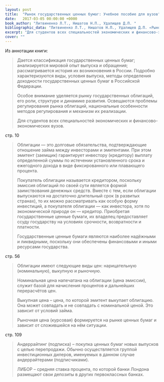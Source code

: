 ```yaml
---
layout: post
title:  "Рынок государственных ценных бумаг: Учебное пособие для вузов"
date:   2017-03-05 00:00:00 +0000
book_author: "Литвиненко Л.Т., Нишатов Н.П., Удалищев Д.П. "
bibliographic_data: "Литвиненко Л.Т., Нишатов Н.П., Удалищев Д.П. «Рынок государственных ценных бумаг: Учебное пособие для вузов» / Под ред. Жукова Е.Ф. М.: Банки и биржи, ЮНИТИ, 1998 г. – 111 с."
excerpt: "Для студентов всех специальностей экономических и финансово-экономических вузов и всех желающих повышать свою финансовую грамотность."
cover: ""
---
```


Из аннотации книги:

> Дается классификация государственных ценных бумаг; анализируется мировой опыт выпуска и обращения; рассматривается история их возникновения в России. Подробно характеризуются виды, условия выпуска, методы определения доходности государственных ценных бумаг в Российской Федерации. 
>
> Особое внимание уделяется рынку государственных облигаций, его роли, структуре и динамике развития. Освещаются проблемы регулирования рынка облигаций, национальные особенности методов регулирования и механизм их реализации. 
>
> Для студентов всех специальностей экономических и финансово-экономических вузов.

стр. 10

> Облигации — это долговые обязательства, подтверждающие отношение займа между инвесторами и эмитентами. При этом эмитент (заемщик) гарантирует инвестору (кредитору) выплату определенной суммы по истечении установленного срока и ежегодного дохода в виде фиксированного или плавающего процента. 
>
> Покупатель облигации называется кредитором, поскольку эмиссия облигаций по своей сути является формой заимствования денежных средств. Вместе с тем, если облигации выпускаются на достаточно длительный срок (в развитых странах), то их можно рассматривать как особую форму инвестиций, а покупателя облигации — как инвестора, хотя по экономической природе он — кредитор. Приобретая государственные ценные бумаги, их владелец предоставляет ссуду государству на условиях срочности, возвратности и платности. 
>
> Государственные ценные бумаги являются наиболее надёжными и ликвидными, поскольку они обеспечены финансовыми и иными ресурсами государства.

стр. 56

> Облигации имеют следующие виды цен: нарицательную (номинальную), выкупную и рыночную.
>
> Номинальная цена напечатана на облигации (цена эмиссии), служит базой для начисления процентов и дальнейших перерасчётов цен.
>
> Выкупная цена – цена, по которой эмитент выкупает облигацию. Она может совпадать и не совпадать с номинальной ценой. Это зависит от условий займа.
>
> Рыночная цена (курсовая) формируется на рынке ценных бумаг и зависит от сложившейся на нём ситуации.

стр. 109

> Андеррайтинг (подписка) – покупка ценных бумаг новых выпусков с целью перепродажи. Обычно осуществляется группой инвестиционных дилеров, именуемых в данном случае андеррайтерами (подписчиками).
>
> ЛИБОР – средняя ставка процента, по которой банки Лондона размещают свои депозиты в других первоклассных банках.


